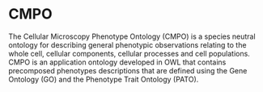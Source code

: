 CMPO
====

The Cellular Microscopy Phenotype Ontology (CMPO) is a species neutral ontology for describing general phenotypic observations relating to the whole cell, cellular components, cellular processes and cell populations. CMPO is an application ontology developed in OWL that contains precomposed phenotypes descriptions that are defined using the Gene Ontology (GO) and the Phenotype Trait Ontology (PATO).
